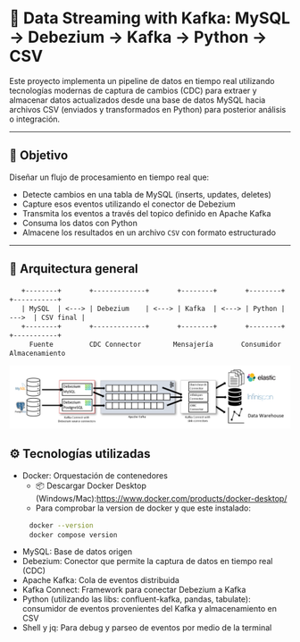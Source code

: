 # 🔄 Data Streaming with Kafka: MySQL → Debezium → Kafka → Python → CSV

Este proyecto implementa un pipeline de datos en tiempo real utilizando tecnologías modernas de captura de cambios (CDC) para extraer y almacenar datos actualizados desde una base de datos MySQL hacia archivos CSV (enviados y transformados en Python) para posterior análisis o integración.

---

## 📌 Objetivo

Diseñar un flujo de procesamiento en tiempo real que:
- Detecte cambios en una tabla de MySQL (inserts, updates, deletes)
- Capture esos eventos utilizando el conector de Debezium
- Transmita los eventos a través del topico definido en Apache Kafka
- Consuma los datos con Python
- Almacene los resultados en un archivo `CSV` con formato estructurado

---

## 🧱 Arquitectura general

```plaintext
   +--------+       +-------------+       +--------+       +--------+       +-----------+
   | MySQL  | <---> | Debezium    | <---> | Kafka  | <---> | Python | --->  | CSV final |
   +--------+       +-------------+       +--------+       +--------+       +-----------+
     Fuente         CDC Connector        Mensajería       Consumidor        Almacenamiento
```

![Arquitectura de datos](img/Arquitectura_de_datos.png)

## ⚙️ Tecnologías utilizadas
- Docker: Orquestación de contenedores
  - 📦 Descargar Docker Desktop (Windows/Mac):https://www.docker.com/products/docker-desktop/
  - Para comprobar la version de docker y que este instalado:
```bash
     docker --version
     docker compose version
```
- MySQL: Base de datos origen
- Debezium: Conector que permite la captura de datos en tiempo real (CDC)
- Apache Kafka: Cola de eventos distribuida
- Kafka Connect: Framework para conectar Debezium a Kafka
- Python (utilizando las libs: confluent-kafka, pandas, tabulate): consumidor de eventos provenientes del Kafka y almacenamiento en CSV
- Shell y jq: Para debug y parseo de eventos por medio de la terminal